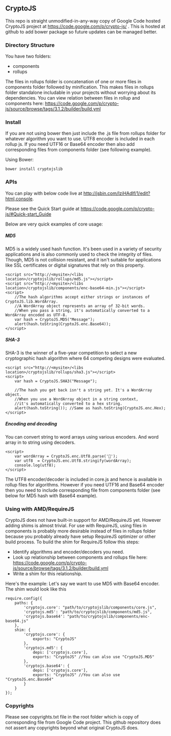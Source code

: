 ﻿CryptoJS
--------

This repo is straight unmodified-in-any-way copy of Google Code hosted CryptoJS project at https://code.google.com/p/crypto-js/ . This is hosted at github to add bower package so future updates can be managed better.

### Directory Structure
You have two folders:
* components
* rollups

The files in rollups folder is concatenation of one or more files in components folder followed by minification. This makes files in rollups folder standalone includable in your projects without worrying about its dependencies. You can view relation between files in rollup and components here: https://code.google.com/p/crypto-js/source/browse/tags/3.1.2/builder/build.yml

### Install

If you are not using bower then just include the .js file from rollups folder for whatever algorithm you want to use. UTF8 encoder is included in each rollup js. If you need UTF16 or Base64 encoder then also add corresponding files from components folder (see following example).

Using Bower:

```
bower install cryptojslib
```

### APIs

You can play with below code live at http://jsbin.com/IziHAdIf/1/edit?html,console.

Please see the Quick Start guide at https://code.google.com/p/crypto-js/#Quick-start_Guide

Below are very quick examples of core usage:

##### MD5
MD5 is a widely used hash function. It's been used in a variety of security applications and is also commonly used to check the integrity of files. Though, MD5 is not collision resistant, and it isn't suitable for applications like SSL certificates or digital signatures that rely on this property.

```
<script src="http://<mysite>/<libs location>/cryptojslib/rollups/md5.js"></script>
<script src="http://<mysite>/<libs location>/cryptojslib/components/enc-base64-min.js"></script>
<script>
	//The hash algorithms accept either strings or instances of CryptoJS.lib.WordArray.
	//A WordArray object represents an array of 32-bit words.
	//When you pass a string, it's automatically converted to a WordArray encoded as UTF-8.
    var hash = CryptoJS.MD5("Message");
	alert(hash.toString(CryptoJS.enc.Base64));
</script>
```

##### SHA-3
SHA-3 is the winner of a five-year competition to select a new cryptographic hash algorithm where 64 competing designs were evaluated.

```
<script src="http://<mysite>/<libs location>/cryptojslib/rollups/sha3.js"></script>
<script>
    var hash = CryptoJS.SHA3("Message");
	
	//The hash you get back isn't a string yet. It's a WordArray object.
	//When you use a WordArray object in a string context,
	//it's automatically converted to a hex string.	
	alert(hash.toString()); //Same as hash.toString(CryptoJS.enc.Hex);
</script>
```

##### Encoding and decoding
You can convert string to word arrays using various encoders. And word array in to string using decoders.

```
<script>
    var wordArray = CryptoJS.enc.Utf8.parse('𤭢');
    var utf8  = CryptoJS.enc.Utf8.stringify(wordArray);
    console.log(utf8);
</script>	
```

The UTF8 encoder/decoder is included in core.js and hence is available in rollup files for algorithms. However if you need UTF16 and Base64 encoder then you need to include corresponding file from components folder (see below for MD5 hash with Base64 example).


### Using with AMD/RequireJS
CryptoJS does not have built-in support for AMD/RequireJS yet. However adding shims is almost trivial. For use with RequireJS, using files in components is probably more desirable instead of files in rollups folder because you probably already have setup RequireJS optimizer or other build process. To build the shim for RequireJS follow this steps:

- Identify algorithms and encoder/decoders you need.
- Look up relationship between components and rollups file here: https://code.google.com/p/crypto-js/source/browse/tags/3.1.2/builder/build.yml
- Write a shim for this relationship.

Here's the example: Let's say we want to use MD5 with Base64 encoder. The shim would look like this

```
require.config({
    paths: {
        'cryptojs.core': "path/to/cryptojslib/components/core.js",
        'cryptojs.md5': "path/to/cryptojslib/components/md5.js",
        'cryptojs.base64': "path/to/cryptojslib/components/enc-base64.js"
    },
    shim: {
		'cryptojs.core': {
			exports: "CryptoJS"
		},
		'cryptojs.md5': {
			deps: ['cryptojs.core'],
			exports: "CryptoJS"	//You can also use "CryptoJS.MD5"
		},
		'cryptojs.base64': {
			deps: ['cryptojs.core'],
			exports: "CryptoJS"	//You can also use "CryptoJS.enc.Base64"
		}
    }
});
```

### Copyrights
Please see copyrights.txt file in the root folder which is copy of corresponding file from Google Code project. This github repository does not assert any copyrights beyond what original CryptoJS does.
